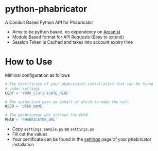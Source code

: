 python-phabricator
==================

A Conduit Based Python API for Phabricator 

* Aims to be python based, no dependency on [Arcanist](https://github.com/facebook/arcanist)
* Module Based format for API Requests (Easy to extend)
* Session Token is Cached and takes into account expiry time


How to Use
==========
Minimal configuration as follows

```python
# The Certificate of your phabricator installation that can be found
# under settings
CERT = 'YOUR_CERTIFICATE_HERE'

# The authorized user on behalf of which to make the call
USER = 'USER_NAME'

# The phabricator URL without the PHAB
PHAB = 'PHABRICATOR_URL'

```

* Copy `settings_sample.py` as `settings.py`
* Fill out the values
* Your certificate can be found in the [settings](https://secure.phabricator.com/settings/panel/conduit/) page of your phabricator installation
